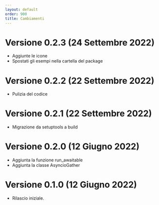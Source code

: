 ```yaml
---
layout: default
order: 900
title: Cambiamenti
---
```

# Versione 0.2.3 (24 Settembre 2022)

* Aggiunte le icone
* Spostati gli esempi nella cartella del package

# Versione 0.2.2 (22 Settembre 2022)

* Pulizia del codice

# Versione 0.2.1 (22 Settembre 2022)

* Migrazione da setuptools a build

# Versione 0.2.0 (12 Giugno 2022)

* Aggiunta la funzione run_awaitable
* Aggiunta la classe AsyncioGather

# Versione 0.1.0 (12 Giugno 2022)

* Rilascio iniziale.
